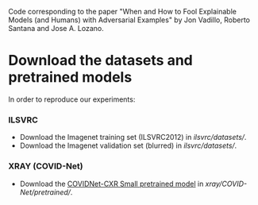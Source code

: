 Code corresponding to the paper "When and How to Fool Explainable Models (and Humans) with Adversarial Examples" by Jon Vadillo, Roberto Santana and Jose A. Lozano.

# Download the datasets and pretrained models
In order to reproduce our experiments:
### ILSVRC
- Download the Imagenet training set (ILSVRC2012) in *ilsvrc/datasets/*.
- Download the Imagenet validation set (blurred) in *ilsvrc/datasets/*.
### XRAY (COVID-Net)
- Download the [COVIDNet-CXR Small pretrained model](https://github.com/lindawangg/COVID-Net/blob/master/docs/models.md) in *xray/COVID-Net/pretrained/*.

